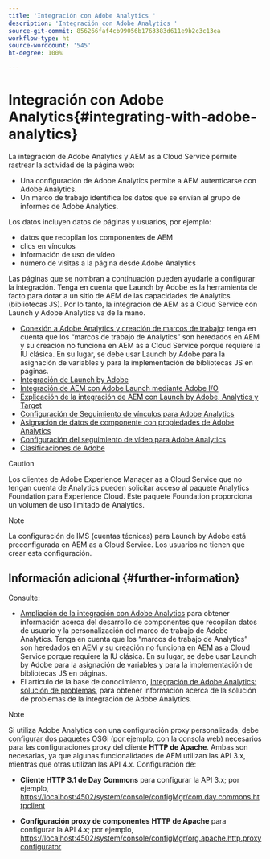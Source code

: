 ```yaml
---
title: 'Integración con Adobe Analytics '
description: 'Integración con Adobe Analytics '
source-git-commit: 856266faf4cb99056b1763383d611e9b2c3c13ea
workflow-type: ht
source-wordcount: '545'
ht-degree: 100%

---
```



# Integración con Adobe Analytics{#integrating-with-adobe-analytics}

La integración de Adobe Analytics y AEM as a Cloud Service permite rastrear la actividad de la página web:

* Una configuración de Adobe Analytics permite a AEM autenticarse con Adobe Analytics.
* Un marco de trabajo identifica los datos que se envían al grupo de informes de Adobe Analytics.

Los datos incluyen datos de páginas y usuarios, por ejemplo:

* datos que recopilan los componentes de AEM
* clics en vínculos
* información de uso de vídeo
* número de visitas a la página desde Adobe Analytics

Las páginas que se nombran a continuación pueden ayudarle a configurar la integración. Tenga en cuenta que Launch by Adobe es la herramienta de facto para dotar a un sitio de AEM de las capacidades de Analytics (bibliotecas JS). Por lo tanto, la integración de AEM as a Cloud Service con Launch y Adobe Analytics va de la mano.

* [Conexión a Adobe Analytics y creación de marcos de trabajo](https://experienceleague.adobe.com/docs/experience-manager-65/administering/integration/adobeanalytics-connect.html?lang=es): tenga en cuenta que los “marcos de trabajo de Analytics” son heredados en AEM y su creación no funciona en AEM as a Cloud Service porque requiere la IU clásica. En su lugar, se debe usar Launch by Adobe para la asignación de variables y para la implementación de bibliotecas JS en páginas.
* [Integración de Launch by Adobe](https://experienceleague.adobe.com/docs/experience-manager-learn/sites/integrations/adobe-launch-integration-tutorial-understand?lang=es)
* [Integración de AEM con Adobe Launch mediante Adobe I/O](https://experienceleague.adobe.com/docs/experience-manager-learn/sites/integrations/experience-platform-launch/overview.html?lang=es)
* [Explicación de la integración de AEM con Launch by Adobe, Analytics y Target](https://experienceleague.adobe.com/docs/experience-manager-learn/sites/integrations/experience-platform-launch/overview.html?lang=es)
* [Configuración de Seguimiento de vínculos para Adobe Analytics](https://experienceleague.adobe.com/docs/experience-manager-65/administering/integration/adobeanalytics-link.html?lang=es)
* [Asignación de datos de componente con propiedades de Adobe Analytics](https://experienceleague.adobe.com/docs/experience-manager-65/administering/integration/adobeanalytics-mapping.html?lang=es)
* [Configuración del seguimiento de vídeo para Adobe Analytics](https://experienceleague.adobe.com/docs/experience-manager-65/administering/integration/adobeanalytics-video.html?lang=es)
* [Clasificaciones de Adobe](https://experienceleague.adobe.com/docs/experience-manager-65/administering/integration/adobeanalytics-classifications.html?lang=es)

>[!CAUTION]
>
>Los clientes de Adobe Experience Manager as a Cloud Service que no tengan cuenta de Analytics pueden solicitar acceso al paquete Analytics Foundation para Experience Cloud.  Este paquete Foundation proporciona un volumen de uso limitado de Analytics.

>[!NOTE]
>
>La configuración de IMS (cuentas técnicas) para Launch by Adobe está preconfigurada en AEM as a Cloud Service. Los usuarios no tienen que crear esta configuración.

## Información adicional {#further-information}

Consulte:

* [Ampliación de la integración con Adobe Analytics](https://experienceleague.adobe.com/docs/experience-manager-65/developing/extending-aem/extending-analytics/extending-analytics.html?lang=es) para obtener información acerca del desarrollo de componentes que recopilan datos de usuario y la personalización del marco de trabajo de Adobe Analytics. Tenga en cuenta que los “marcos de trabajo de Analytics” son heredados en AEM y su creación no funciona en AEM as a Cloud Service porque requiere la IU clásica. En su lugar, se debe usar Launch by Adobe para la asignación de variables y para la implementación de bibliotecas JS en páginas.
* El artículo de la base de conocimiento, [Integración de Adobe Analytics: solución de problemas](https://helpx.adobe.com/es/experience-manager/kb/sitecatalystintegrationtroubleshooting.html), para obtener información acerca de la solución de problemas de la integración de Adobe Analytics.

>[!NOTE]
>
>Si utiliza Adobe Analytics con una configuración proxy personalizada, debe [configurar dos paquetes](https://experienceleague.adobe.com/docs/experience-manager-65/deploying/configuring/configuring-osgi.html?lang=es) OSGi (por ejemplo, con la consola web) necesarios para las configuraciones proxy del cliente **HTTP de Apache**. Ambas son necesarias, ya que algunas funcionalidades de AEM utilizan las API 3.x, mientras que otras utilizan las API 4.x. Configuración de:
>
>* **Cliente HTTP 3.1 de Day Commons** para configurar la API 3.x;
   >  por ejemplo, [https://localhost:4502/system/console/configMgr/com.day.commons.httpclient](https://localhost:4502/system/console/configMgr/com.day.commons.httpclient)
>
>* **Configuración proxy de componentes HTTP de Apache** para configurar la API 4.x;
   >  por ejemplo, [https://localhost:4502/system/console/configMgr/org.apache.http.proxyconfigurator](https://localhost:4502/system/console/configMgr/org.apache.http.proxyconfigurator)
>

